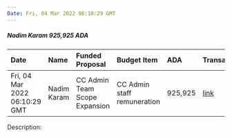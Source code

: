 ```yaml
---
Date: Fri, 04 Mar 2022 06:10:29 GMT
---
```


##### Nadim Karam 925,925 ADA

| Date      | Name | Funded Proposal | Budget Item | ADA | Transaction|
| :---        | :---  | :--- | :--- | :--- | :--- |
| Fri, 04 Mar 2022 06:10:29 GMT | Nadim Karam | CC Admin Team Scope Expansion | CC Admin staff remuneration | 925,925 | [link](https://cardanoscan.io/transaction/3c0b9c7ba4d4f1b2bd4e34228fa62b6f54f6d61c142512cddce92d762dc929b6)|

Description: 
